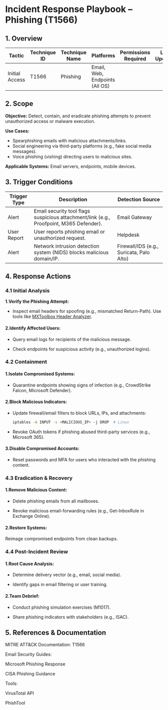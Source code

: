 # Incident Response Playbook – Phishing (T1566)

## 1. Overview

| Tactic        | Technique ID | Technique Name | Platforms                    | Permissions Required | Last Updated |
|---------------|--------------|----------------|------------------------------|-----------------------|--------------|
| Initial Access | T1566        | Phishing       | Email, Web, Endpoints (All OS) |      |    |

## 2. Scope

**Objective:** Detect, contain, and eradicate phishing attempts to prevent unauthorized access or malware execution.

**Use Cases:**

- Spearphishing emails with malicious attachments/links.
- Social engineering via third-party platforms (e.g., fake social media messages).
- Voice phishing (vishing) directing users to malicious sites.

**Applicable Systems:** Email servers, endpoints, mobile devices.

## 3. Trigger Conditions

| Trigger Type | Description                                                                 | Detection Source                |
|--------------|-----------------------------------------------------------------------------|----------------------------------|
| Alert        | Email security tool flags suspicious attachment/link (e.g., Proofpoint, M365 Defender). | Email Gateway                   |
| User Report  | User reports phishing email or unauthorized request.                        | Helpdesk        |
| Alert        | Network intrusion detection system (NIDS) blocks malicious domain/IP.       | Firewall/IDS (e.g., Suricata, Palo Alto) |

## 4. Response Actions

### 4.1 Initial Analysis

**1.Verify the Phishing Attempt:**

- Inspect email headers for spoofing (e.g., mismatched Return-Path). Use tools like [MXToolbox Header Analyzer](https://mxtoolbox.com/EmailHeaders.aspx).

#### 2.Identify Affected Users:

- Query email logs for recipients of the malicious message.

- Check endpoints for suspicious activity (e.g., unauthorized logins).

### 4.2 Containment
#### 1.Isolate Compromised Systems:

- Quarantine endpoints showing signs of infection (e.g., CrowdStrike Falcon, Microsoft Defender).

#### 2.Block Malicious Indicators:

- Update firewall/email filters to block URLs, IPs, and attachments:

  ```bash
  iptables -A INPUT -s <MALICIOUS_IP> -j DROP  # Linux  
  ```
- Revoke OAuth tokens if phishing abused third-party services (e.g., Microsoft 365).

#### 3.Disable Compromised Accounts:

- Reset passwords and MFA for users who interacted with the phishing content.

### 4.3 Eradication & Recovery
#### 1.Remove Malicious Content:

- Delete phishing emails from all mailboxes.

- Revoke malicious email-forwarding rules (e.g., Get-InboxRule in Exchange Online).

#### 2.Restore Systems:

Reimage compromised endpoints from clean backups.

### 4.4 Post-Incident Review
#### 1.Root Cause Analysis:

- Determine delivery vector (e.g., email, social media).

- Identify gaps in email filtering or user training.

#### 2.Team Debrief:

- Conduct phishing simulation exercises (M1017).

- Share phishing indicators with stakeholders (e.g., ISAC).

## 5. References & Documentation
MITRE ATT&CK Documentation: T1566

Email Security Guides:

Microsoft Phishing Response

CISA Phishing Guidance

Tools:

VirusTotal API

PhishTool
